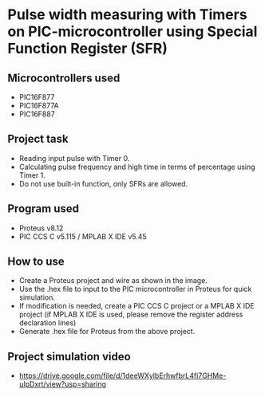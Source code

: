 # Pulse width measuring with Timers on PIC-microcontroller using Special Function Register (SFR)

## Microcontrollers used
- PIC16F877
- PIC16F877A
- PIC16F887
## Project task
- Reading input pulse with Timer 0.
- Calculating pulse frequency and high time in terms of percentage using Timer 1.
- Do not use built-in function, only SFRs are allowed. 
## Program used
- Proteus v8.12
- PIC CCS C v5.115 / MPLAB X IDE v5.45
## How to use
- Create a Proteus project and wire as shown in the image.
- Use the .hex file to input to the PIC microcontroller in Proteus for quick simulation.
- If modification is needed, create a PIC CCS C project or a MPLAB X IDE project (if MPLAB X IDE is used, please remove the register address declaration lines)
- Generate .hex file for Proteus from the above project. 
## Project simulation video
- https://drive.google.com/file/d/1deeWXylbErhwfbrL4fi7GHMe-ulpDxrt/view?usp=sharing
